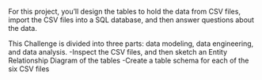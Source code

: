 For this project, you’ll design the tables to hold the data from CSV files, import the CSV files into a SQL database, and then answer questions about the data.

This Challenge is divided into three parts: data modeling, data engineering, and data analysis.
  -Inspect the CSV files, and then sketch an Entity Relationship Diagram of the tables
  -Create a table schema for each of the six CSV files
  
